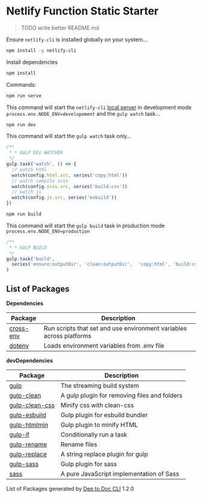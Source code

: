 #  Netlify Function Static Starter

> TODO write better README.md

Ensure `netlify-cli` is installed globally on your system...
````bash
npm install -g netlify-cli
````
Install dependencies
````bash
npm install
````
Commands:

````bash
npm run serve
````
This command will start the `netlify-cli` [local server](https://cli.netlify.com/commands/dev) in development mode `process.env.NODE_ENV=developement` and the `gulp watch` task...

````bash
npm run dev
````
This command will start the `gulp watch` task only...

````javascript
/**
 * * GULP DEV WATCHER 
 */
gulp.task('watch', () => {
  // watch html
  watch(config.html.src, series('copy:html'))
  // watch compile scss
  watch(config.scss.src, series('build:css'))
  // watch js
  watch(config.js.src, series('esbuild'))
})
````

````bash
npm run build
````
This command will start the `gulp build` task in production mode `process.env.NODE_ENV=production`

````javascript
/**
 * * GULP BUILD 
 */
gulp.task('build', 
  series('ensure:outputDir', 'clean:outputDir',  'copy:html', 'build:css', 'esbuild')
)
````

List of Packages
----------------

__Dependencies__

| Package                                                           | Description                                                         |
| ----------------------------------------------------------------- | ------------------------------------------------------------------- |
| [cross-env](https://github.com/kentcdodds/cross-env#readme)       | Run scripts that set and use environment variables across platforms |
| [dotenv](https://github.com/motdotla/dotenv#readme)               | Loads environment variables from .env file                          |


__devDependencies__

| Package                                                           | Description                                                         |
| ----------------------------------------------------------------- | ------------------------------------------------------------------- |
| [gulp](https://gulpjs.com)                                        | The streaming build system                                          |
| [gulp-clean](https://github.com/peter-vilja/gulp-clean)           | A gulp plugin for removing files and folders                        |
| [gulp-clean-css](https://github.com/scniro/gulp-clean-css#readme) | Minify css with clean-css                                           |
| [gulp-esbuild](https://github.com/ym-project/gulp-esbuild#readme) | Gulp plugin for esbuild bundler                                     |
| [gulp-htmlmin](https://github.com/jonschlinkert/gulp-htmlmin)     | Gulp plugin to minify HTML                                          |
| [gulp-if](https://github.com/robrich/gulp-if)                     | Conditionally run a task                                            |
| [gulp-rename](https://github.com/hparra/gulp-rename)              | Rename files                                                        |
| [gulp-replace](https://github.com/lazd/gulp-replace#readme)       | A string replace plugin for gulp                                    |
| [gulp-sass](https://github.com/dlmanning/gulp-sass#readme)        | Gulp plugin for sass                                                |
| [sass](https://github.com/sass/dart-sass)                         | A pure JavaScript implementation of Sass                            |


<div>
  List of Packages generated by <a href="git+https://github.com/Drozerah/dep-to-doc-cli.git">Dep to Doc CLI</a> 1.2.0
</div>

